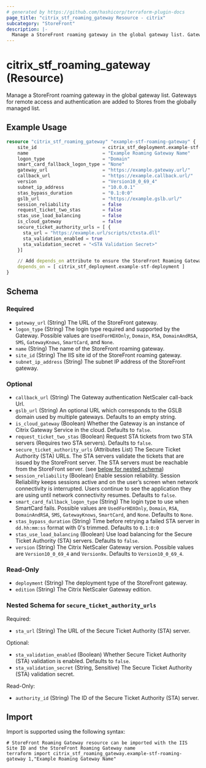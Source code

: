```yaml
---
# generated by https://github.com/hashicorp/terraform-plugin-docs
page_title: "citrix_stf_roaming_gateway Resource - citrix"
subcategory: "StoreFront"
description: |-
  Manage a StoreFront roaming gateway in the global gateway list. Gateways for remote access and authentication are added to Stores from the globally managed list.
---
```


# citrix_stf_roaming_gateway (Resource)

Manage a StoreFront roaming gateway in the global gateway list. Gateways for remote access and authentication are added to Stores from the globally managed list.

## Example Usage

```terraform
resource "citrix_stf_roaming_gateway" "example-stf-roaming-gateway" {
    site_id                        = citrix_stf_deployment.example-stf-deployment.site_id
    name                           = "Example Roaming Gateway Name"
    logon_type                     = "Domain"
    smart_card_fallback_logon_type = "None"
    gateway_url                    = "https://example.gateway.url/"
    callback_url                   = "https://example.callback.url/"
    version                        = "Version10_0_69_4"
    subnet_ip_address              = "10.0.0.1"
    stas_bypass_duration           = "0.1:0:0"
    gslb_url                       = "https://example.gslb.url/"
    session_reliability            = false
    request_ticket_two_stas        = false
    stas_use_load_balancing        = false
    is_cloud_gateway               = false
    secure_ticket_authority_urls = [ {
      sta_url = "https://example.url/scripts/ctxsta.dll"
      sta_validation_enabled = true
      sta_validation_secret = "<STA Validation Secret>"
    }]

    // Add depends_on attribute to ensure the StoreFront Roaming Gateway is created after the Deployment
    depends_on = [ citrix_stf_deployment.example-stf-deployment ]
}
```

<!-- schema generated by tfplugindocs -->
## Schema

### Required

- `gateway_url` (String) The URL of the StoreFront gateway.
- `logon_type` (String) The login type required and supported by the Gateway. Possible values are `UsedForHDXOnly`, `Domain`, `RSA`, `DomainAndRSA`, `SMS`, `GatewayKnows`, `SmartCard`, and `None`.
- `name` (String) The name of the StoreFront roaming gateway.
- `site_id` (String) The IIS site id of the StoreFront roaming gateway.
- `subnet_ip_address` (String) The subnet IP address of the StoreFront gateway.

### Optional

- `callback_url` (String) The Gateway authentication NetScaler call-back Url.
- `gslb_url` (String) An optional URL which corresponds to the GSLB domain used by multiple gateways. Defaults to an empty string.
- `is_cloud_gateway` (Boolean) Whether the Gateway is an instance of Citrix Gateway Service in the cloud. Defaults to `false`.
- `request_ticket_two_stas` (Boolean) Request STA tickets from two STA servers (Requires two STA servers). Defaults to `false`.
- `secure_ticket_authority_urls` (Attributes List) The Secure Ticket Authority (STA) URLs. The STA servers validate the tickets that are issued by the StoreFront server. The STA servers must be reachable from the StoreFront server. (see [below for nested schema](#nestedatt--secure_ticket_authority_urls))
- `session_reliability` (Boolean) Enable session reliability. Session Reliability keeps sessions active and on the user’s screen when network connectivity is interrupted. Users continue to see the application they are using until network connectivity resumes. Defaults to `false`.
- `smart_card_fallback_logon_type` (String) The login type to use when SmartCard fails. Possible values are `UsedForHDXOnly`, `Domain`, `RSA`, `DomainAndRSA`, `SMS`, `GatewayKnows`, `SmartCard`, and `None`. Defaults to `None`.
- `stas_bypass_duration` (String) Time before retrying a failed STA server in `dd.hh:mm:ss` format with 0's trimmed. Defaults to `0.1:0:0`
- `stas_use_load_balancing` (Boolean) Use load balancing for the Secure Ticket Authority (STA) servers. Defaults to `false`.
- `version` (String) The Citrix NetScaler Gateway version. Possible values are `Version10_0_69_4` and `Version9x`. Defaults to `Version10_0_69_4`.

### Read-Only

- `deployment` (String) The deployment type of the StoreFront gateway.
- `edition` (String) The Citrix NetScaler Gateway edition.

<a id="nestedatt--secure_ticket_authority_urls"></a>
### Nested Schema for `secure_ticket_authority_urls`

Required:

- `sta_url` (String) The URL of the Secure Ticket Authority (STA) server.

Optional:

- `sta_validation_enabled` (Boolean) Whether Secure Ticket Authority (STA) validation is enabled. Defaults to `false`.
- `sta_validation_secret` (String, Sensitive) The Secure Ticket Authority (STA) validation secret.

Read-Only:

- `authority_id` (String) The ID of the Secure Ticket Authority (STA) server.

## Import

Import is supported using the following syntax:

```shell
# StoreFront Roaming Gateway resource can be imported with the IIS Site ID and the StoreFront Roaming Gateway name
terraform import citrix_stf_roaming_gateway.example-stf-roaming-gateway 1,"Example Roaming Gateway Name"
```